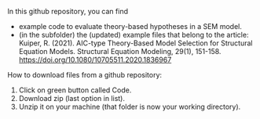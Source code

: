 
In this github repository, you can find 
- example code to evaluate theory-based hypotheses in a SEM model.
- (in the subfolder) the (updated) example files that belong to the article:
Kuiper, R. (2021). AIC-type Theory-Based Model Selection for Structural Equation Models. Structural Equation Modeling, 29(1), 151-158. 
https://doi.org/10.1080/10705511.2020.1836967



How to download files from a github repository:

1. Click on green button called Code.
2. Download zip (last option in list).
3. Unzip it on your machine (that folder is now your working directory).


